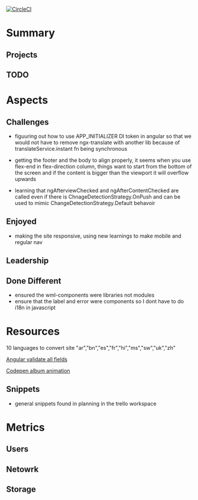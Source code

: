 [![CircleCI](https://dl.circleci.com/status-badge/img/gh/MichaelOdumosu57/portfolio_v2/tree/master.svg?style=svg)](https://dl.circleci.com/status-badge/redirect/gh/MichaelOdumosu57/portfolio_v2/tree/master)


# Summary

## Projects

## TODO

# Aspects

## Challenges
* figuuring out how to use APP_INITIALIZER DI token in angular so that we would not have to remove ngx-translate with another lib because of translateService.instant fn being synchronous 

* getting the footer and the body to align properly, it seems when you use flex-end in flex-direction column, things want to start from the bottom of the screen and if the content is bigger than the viewport it will overflow upwards

* learning that ngAfterviewChecked and ngAfterContentChecked are called even if there is ChnageDetectionStrategy.OnPush and can be used to mimic ChangeDetectionStrategy.Default behavoir

## Enjoyed
* making the site responsive, using new learnings to make mobile and regular nav


## Leadership

## Done Different
* ensured the wml-components were libraries not modules
* ensure that the label and error were components so I dont have to do i18n in javascript








# Resources

10 languages to convert site 
"ar","bn","es","fr","hi","ms","sw","uk","zh"

[Angular validate all fields](https://loiane.com/2017/08/angular-reactive-forms-trigger-validation-on-submit/)

[Codepen album animation](https://codepen.io/maxew33/pen/yLMzgZe)
## Snippets
* general snippets found in planning in the trello workspace



# Metrics

## Users

## Netowrk

## Storage














